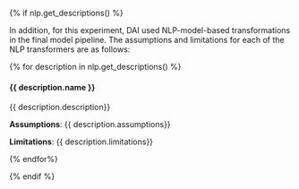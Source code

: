 {% if nlp.get_descriptions() %}

In addition, for this experiment, DAI used NLP-model-based transformations in the final model pipeline. The assumptions and limitations for each of the NLP transformers are as follows:

{% for description in nlp.get_descriptions() %}

#### {{ description.name }}

{{ description.description}}

**Assumptions**: {{ description.assumptions}}

**Limitations**: {{ description.limitations}}

{% endfor%}

{% endif %}

